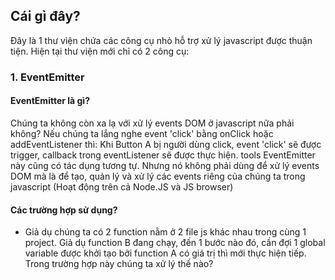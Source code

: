 ## Cái gì đây?
Đây là 1 thư viện chứa các công cụ nhỏ hỗ trợ xử lý javascript được thuận tiện. Hiện tại thư viện mới chỉ có 2 công cụ:

### 1. EventEmitter  
  #### EventEmitter là gì? 
  Chúng ta không còn xa lạ với xử lý events DOM ở javascript nữa phải không? 
  Nếu chúng ta lắng nghe event 'click' bằng onClick hoặc addEventListener thì: Khi Button A bị người dùng click, event 'click' sẽ được trigger, callback trong eventListener sẽ được thực hiện.
  tools EventEmitter này cũng có tác dụng tương tự. Nhưng nó không phải dùng để xử lý events DOM mà là để tạo, quản lý và xử lý các events riêng của chúng ta trong javascript (Hoạt động trên cả Node.JS và JS browser)
  #### Các trường hợp sử dụng?
  - Giả dụ chúng ta có 2 function nằm ở 2 file js khác nhau trong cùng 1 project. Giả dụ function B đang chạy, đến 1 bước nào đó, cần đợi 1 global variable được khởi tạo bởi function A có giá trị thì mới thực hiện tiếp. Trong trường hợp này chúng ta xử lý thế nào?